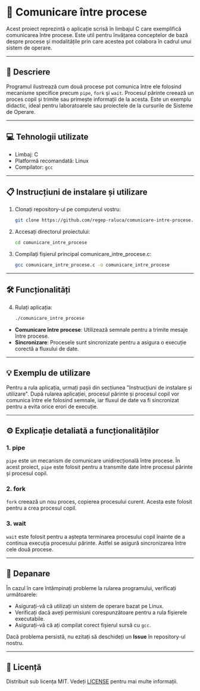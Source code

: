 # 📌 Comunicare între procese

Acest proiect reprezintă o aplicație scrisă în limbajul C care exemplifică comunicarea între procese. Este util pentru învățarea conceptelor de bază despre procese și modalitățile prin care acestea pot colabora în cadrul unui sistem de operare.

---

## 🧠 Descriere

Programul ilustrează cum două procese pot comunica între ele folosind mecanisme specifice precum `pipe`, `fork` și `wait`. Procesul părinte creează un proces copil și trimite sau primește informații de la acesta. Este un exemplu didactic, ideal pentru laboratoarele sau proiectele de la cursurile de Sisteme de Operare.

---

## 💻 Tehnologii utilizate

- Limbaj: C
- Platformă recomandată: Linux
- Compilator: `gcc`

---

## 📋 Instrucțiuni de instalare și utilizare

1. Clonați repository-ul pe computerul vostru:
   ```bash
   git clone https://github.com/regep-raluca/comunicare-intre-procese.git
2. Accesați directorul proiectului:
   ```bash
   cd comunicare_intre_procese
3. Compilați fișierul principal comunicare_intre_procese.c:
   ```bash
   gcc comunicare_intre_procese.c -o comunicare_intre_procese

---

## 🛠️ Funcționalități
4. Rulați aplicația:
   ```bash
   ./comunicare_intre_procese
- **Comunicare între procese**: Utilizează semnale pentru a trimite mesaje între procese.
- **Sincronizare**: Procesele sunt sincronizate pentru a asigura o execuție corectă a fluxului de date.
---

## 💡 Exemplu de utilizare

Pentru a rula aplicația, urmați pașii din secțiunea "Instrucțiuni de instalare și utilizare". După rularea aplicației, procesul părinte și procesul copil vor comunica între ele folosind semnale, iar fluxul de date va fi sincronizat pentru a evita orice erori de execuție.

---

## ⚙️ Explicație detaliată a funcționalităților

### 1. **pipe**
`pipe` este un mecanism de comunicare unidirecțională între procese. În acest proiect, `pipe` este folosit pentru a transmite date între procesul părinte și procesul copil.

### 2. **fork**
`fork` creează un nou proces, copierea procesului curent. Acesta este folosit pentru a crea procesul copil.

### 3. **wait**
`wait` este folosit pentru a aștepta terminarea procesului copil înainte de a continua execuția procesului părinte. Astfel se asigură sincronizarea între cele două procese.

---

## 🐞 Depanare

În cazul în care întâmpinați probleme la rularea programului, verificați următoarele:

- Asigurați-vă că utilizați un sistem de operare bazat pe Linux.
- Verificați dacă aveți permisiuni corespunzătoare pentru a rula fișierele executabile.
- Asigurați-vă că ați compilat corect fișierul sursă cu `gcc`.

Dacă problema persistă, nu ezitați să deschideți un **Issue** în repository-ul nostru.

---

## 📄 Licență

Distribuit sub licența MIT. Vedeți [LICENSE](LICENSE) pentru mai multe informații.
